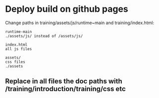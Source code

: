 
# Deploy build on github pages

Change paths in training/assets/js/runtime~main and training/index.html:
```
runtime-main
./assets/js/ instead of /assets/js/

index.html
all js files

assets/
css files
./assets
```

## Replace in all files the doc paths with /training/introduction/training/css etc
